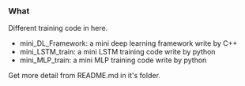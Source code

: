 ### What
Different training code in here.

* mini_DL_Framework: a mini deep learning framework write by C++
* mini_LSTM_train: a mini LSTM training code write by python
* mini_MLP_train: a mini MLP training code write by python

Get more detail from README.md in it's folder.
